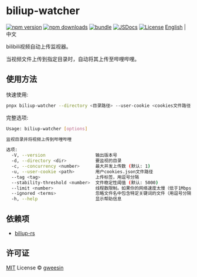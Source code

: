 # biliup-watcher

[![npm version][npm-version-src]][npm-version-href]
[![npm downloads][npm-downloads-src]][npm-downloads-href]
[![bundle][bundle-src]][bundle-href]
[![JSDocs][jsdocs-src]][jsdocs-href]
[![License][license-src]][license-href]
[English](./README.md) | 中文

bilibili视频自动上传监视器。

当视频文件上传到指定目录时，自动将其上传至哔哩哔哩。

## 使用方法

快速使用:

```bash
pnpx biliup-watcher --directory <目录路径> --user-cookie <cookies文件路径> --tag <标签>
```

完整选项:

```bash
Usage: biliup-watcher [options]

监视目录并将视频上传到哔哩哔哩

选项:
  -V, --version                   输出版本号
  -d, --directory <dir>           要监视的目录
  -c, --concurrency <number>      最大并发上传数 (默认: 1)
  -u, --user-cookie <path>        用户cookies.json文件路径
  --tag <tag>                     上传标签，用逗号分隔
  --stability-threshold <number>  文件稳定性阈值 (默认: 5000)
  --limit <number>                线程数限制。如果你的网络速度太慢（低于1Mbps），建议使用默认值
  --ignored <terms>               忽略文件名中包含特定关键词的文件（用逗号分隔）
  -h, --help                      显示帮助信息
```

## 依赖项

- [biliup-rs](https://github.com/biliup/biliup-rs)

## 许可证

[MIT](./LICENSE) License © [gweesin](https://github.com/gweesin)

<!-- Badges -->

[npm-version-src]: https://img.shields.io/npm/v/biliup-watcher?style=flat&colorA=080f12&colorB=1fa669
[npm-version-href]: https://npmjs.com/package/biliup-watcher
[npm-downloads-src]: https://img.shields.io/npm/dm/biliup-watcher?style=flat&colorA=080f12&colorB=1fa669
[npm-downloads-href]: https://npmjs.com/package/biliup-watcher
[bundle-src]: https://img.shields.io/bundlephobia/minzip/biliup-watcher?style=flat&colorA=080f12&colorB=1fa669&label=minzip
[bundle-href]: https://bundlephobia.com/result?p=biliup-watcher
[license-src]: https://img.shields.io/github/license/gweesin/biliup-watcher.svg?style=flat&colorA=080f12&colorB=1fa669
[license-href]: https://github.com/gweesin/biliup-watcher/blob/main/LICENSE
[jsdocs-src]: https://img.shields.io/badge/jsdocs-reference-080f12?style=flat&colorA=080f12&colorB=1fa669
[jsdocs-href]: https://www.jsdocs.io/package/biliup-watcher
